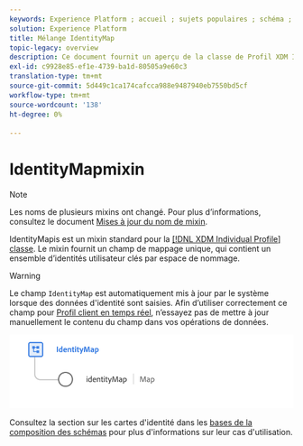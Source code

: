 ```yaml
---
keywords: Experience Platform ; accueil ; sujets populaires ; schéma ; Schéma ; XDM ; profil individuel ; champs ; schémas ; Schémas ; IdentityMap ; IdentityMap ; IdentityMap ; IdentityMap ; IdentityMap ; IdentityMap ; Schéma design ; map ; Map ; union schéma ; union
solution: Experience Platform
title: Mélange IdentityMap
topic-legacy: overview
description: Ce document fournit un aperçu de la classe de Profil XDM Individuel.
exl-id: c9928e85-ef1e-4739-ba1d-80505a9e60c3
translation-type: tm+mt
source-git-commit: 5d449c1ca174cafcca988e9487940eb7550bd5cf
workflow-type: tm+mt
source-wordcount: '138'
ht-degree: 0%

---
```


#  IdentityMapmixin

>[!NOTE]
>
>Les noms de plusieurs mixins ont changé. Pour plus d’informations, consultez le document [Mises à jour du nom de mixin](../name-updates.md).

 IdentityMapis est un mixin standard pour la  [[!DNL XDM Individual Profile] classe](../../classes/individual-profile.md). Le mixin fournit un champ de mappage unique, qui contient un ensemble d’identités utilisateur clés par espace de nommage.

>[!WARNING]
>
>Le champ `IdentityMap` est automatiquement mis à jour par le système lorsque des données d&#39;identité sont saisies. Afin d’utiliser correctement ce champ pour [Profil client en temps réel](../../../profile/home.md), n’essayez pas de mettre à jour manuellement le contenu du champ dans vos opérations de données.

<img src="../../images/mixins/identitymap.png" width="600" /><br />

Consultez la section sur les cartes d&#39;identité dans les [bases de la composition des schémas](../../schema/composition.md#identityMap) pour plus d&#39;informations sur leur cas d&#39;utilisation.
